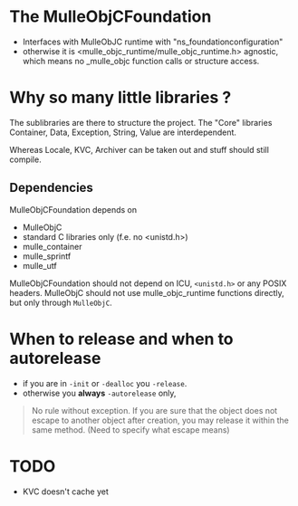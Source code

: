 # The MulleObjCFoundation 

* Interfaces with MulleObJC runtime with "ns_foundationconfiguration"
* otherwise it is <mulle_objc_runtime/mulle_objc_runtime.h> agnostic, which means no _mulle_objc function calls or structure access.

# Why so many little libraries ?

The sublibraries are there to structure the project. The "Core" libraries
Container, Data, Exception, String, Value are interdependent.

Whereas Locale, KVC, Archiver can be taken out and stuff should still compile.


## Dependencies

MulleObjCFoundation depends on 

* MulleObjC
* standard C libraries only (f.e. no <unistd.h>)
* mulle_container 
* mulle_sprintf 
* mulle_utf 

MulleObjCFoundation should not depend on ICU, `<unistd.h>` or any POSIX headers.
MulleObjC should not use mulle_objc_runtime functions directly, but only 
through `MulleObjC`.

# When to release and when to autorelease

* if you are in `-init` or `-dealloc` you `-release`.
* otherwise you **always** `-autorelease` only,

> No rule without exception. If you are sure that the object does not
escape to another object after creation, you may release it within the same 
method. (Need to specify what escape means)



# TODO

* KVC doesn't cache yet